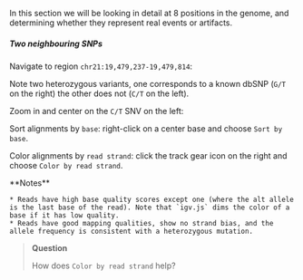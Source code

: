 <script>
import Alert from "$components/Alert.svelte";
import IGVUpdateBtn from "$components/igv/IGVUpdateBtn.svelte";
</script>

In this section we will be looking in detail at 8 positions in the genome, and determining whether they represent real events or artifacts.

##### Two neighbouring SNPs

Navigate to region `chr21:19,479,237-19,479,814`:

<IGVUpdateBtn locus="21:19,479,237-19,479,814" />

Note two heterozygous variants, one corresponds to a known dbSNP (`G/T` on the right) the other does not (`C/T` on the left).

Zoom in and center on the `C/T` SNV on the left:

<IGVUpdateBtn locus="21:19,479,321" />

Sort alignments by `base`: right-click on a center base and choose `Sort by base`.

Color alignments by `read strand`: click the track gear icon on the right and choose `Color by read strand`.

<Alert color="primary">
	**Notes**

    * Reads have high base quality scores except one (where the alt allele is the last base of the read). Note that `igv.js` dims the color of a base if it has low quality.
    * Reads have good mapping qualities, show no strand bias, and the allele frequency is consistent with a heterozygous mutation.

</Alert>

> **Question**
>
> How does `Color by read strand` help?

